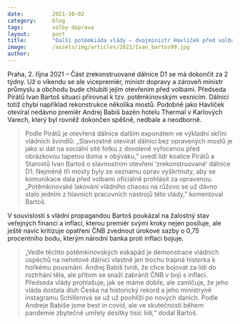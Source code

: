 ```yaml
---
date:         2021-10-02
category:     blog
tags:         volby doprava
layout:       post
title:        "Další potěmkiáda vlády – dvojministr Havlíček před volbami slavnostně otevře nedokončený úsek dálnice D1 "
image:        /assets/img/articles/2021/Ivan_bartos99.jpg
author:       
---
```




Praha, 2. října 2021 – Část zrekonstruované dálnice D1 se má dokončit za 2 týdny. Už o víkendu se ale vicepremiér, ministr dopravy a zároveň ministr průmyslu a obchodu bude chlubiti jejím otevřením před volbami. Předseda Pirátů Ivan Bartoš situaci přirovnal k tzv. potěmkinovským vesnicím. Dálnici totiž chybí například rekonstrukce několika mostů. Podobně jako Havlíček otevíral nedávno premiér Andrej Babiš bazén hotelu Thermal v Karlových Varech, který byl rovněž dokončen spěšně, nedbale a neodborně.

> Podle Pirátů je otevřená dálnice dalším exponátem ve výkladní skříni vládních švindlů: „Slavnostně otevírat dálnici bez opravených mostů je jako si dát na sociální sítě fotku z dovolené vyfocenou před obrázkovou tapetou doma v obýváku,” uvedl lídr koalice Pirátů a Starostů Ivan Bartoš o slavnostním otevření ‘zrekonstruované’ dálnice D1. Nejméně tři mosty byly ze seznamu oprav vyškrtnuty, aby se komunikace dala před volbami oficiálně prohlásit za opravenou. „Potěmkinovské lakování vládního chaosu na růžovo se už dávno stalo jedním z hlavních pracovních nástrojů této vlády,” komentoval Bartoš.

V souvislosti s vládní propagandou Bartoš poukázal na žalostný stav veřejných financí a inflaci, kterou premiér svými kroky nejen posiluje, ale ještě navíc kritizuje opatření ČNB zvednout úrokové sazby o 0,75 procentního bodu, kterým národní banka proti inflaci bojuje.

> „Vedle těchto potěmkinovských eskapád je demonstrace vládních úspěchů na nehotové dálnici vlastně jen trochu trapná historka k hořkému pousmání. Andrej Babiš tvrdí, že chce bojovat za lidi do roztrhání těla, ale přitom se snaží zabránit ČNB v boji s inflací. Předseda vlády prohlašuje, jak se máme dobře, ale zamlčuje, že jeho vláda dostala dluh Česka na historický rekord a jeho ministryně instagramu Schillerová se už už poohlíží po nových daních. Podle Andreje Babiše jsme best in covid, ale ve skutečnosti během pandemie zbytečně umřely desítky tisíc lidí,“ dodal Bartoš.
